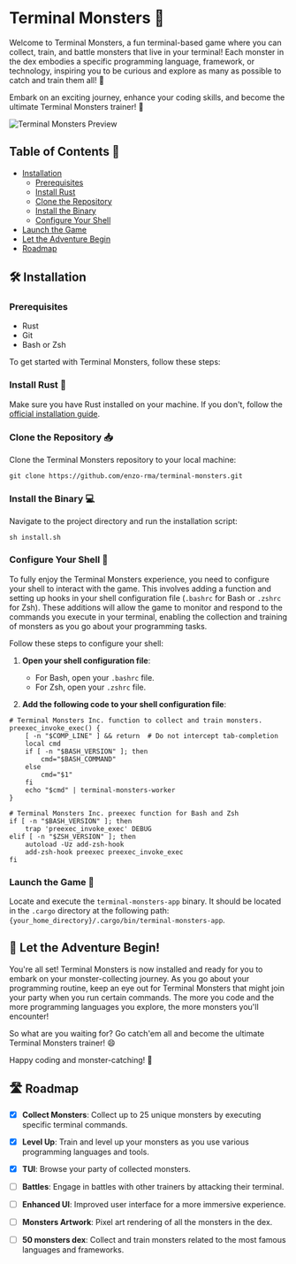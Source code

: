 # Terminal Monsters 👾

Welcome to Terminal Monsters, a fun terminal-based game where you can collect, train, and battle monsters that live in your terminal! Each monster in the dex embodies a specific programming language, framework, or technology, inspiring you to be curious and explore as many as possible to catch and train them all! 🚀

Embark on an exciting journey, enhance your coding skills, and become the ultimate Terminal Monsters trainer! 🤩

![Terminal Monsters Preview](https://github.com/enzo-rma/terminal-monsters/assets/127135864/6045ccbe-1a10-43d1-b3f4-a89160f1c4e0)

## Table of Contents 🔗

- [Installation](#%EF%B8%8F-installation)
  - [Prerequisites](#prerequisites)
  - [Install Rust](#install-rust-)
  - [Clone the Repository](#clone-the-repository-)
  - [Install the Binary](#install-the-binary-)
  - [Configure Your Shell](#configure-your-shell-)
- [Launch the Game](#launch-the-game-)
- [Let the Adventure Begin](#-let-the-adventure-begin)
- [Roadmap](#%EF%B8%8F-roadmap)

## 🛠️ Installation

### Prerequisites

- Rust
- Git
- Bash or Zsh

To get started with Terminal Monsters, follow these steps:

### Install Rust 🦀

Make sure you have Rust installed on your machine. If you don't, follow the [official installation guide](https://doc.rust-lang.org/book/ch01-01-installation.html).

### Clone the Repository 📥

Clone the Terminal Monsters repository to your local machine:

```shell
git clone https://github.com/enzo-rma/terminal-monsters.git
```

### Install the Binary 💻

Navigate to the project directory and run the installation script:

```shell
sh install.sh
```

### Configure Your Shell 🐚

To fully enjoy the Terminal Monsters experience, you need to configure your shell to interact with the game. This involves adding a function and setting up hooks in your shell configuration file (`.bashrc` for Bash or `.zshrc` for Zsh). These additions will allow the game to monitor and respond to the commands you execute in your terminal, enabling the collection and training of monsters as you go about your programming tasks.

Follow these steps to configure your shell:

1. **Open your shell configuration file**:

   - For Bash, open your `.bashrc` file.
   - For Zsh, open your `.zshrc` file.

2. **Add the following code to your shell configuration file**:

```shell
# Terminal Monsters Inc. function to collect and train monsters.
preexec_invoke_exec() {
    [ -n "$COMP_LINE" ] && return  # Do not intercept tab-completion
    local cmd
    if [ -n "$BASH_VERSION" ]; then
        cmd="$BASH_COMMAND"
    else
        cmd="$1"
    fi
    echo "$cmd" | terminal-monsters-worker
}

# Terminal Monsters Inc. preexec function for Bash and Zsh
if [ -n "$BASH_VERSION" ]; then
    trap 'preexec_invoke_exec' DEBUG
elif [ -n "$ZSH_VERSION" ]; then
    autoload -Uz add-zsh-hook
    add-zsh-hook preexec preexec_invoke_exec
fi
```

### Launch the Game 🚀

Locate and execute the `terminal-monsters-app` binary. It should be located in the `.cargo` directory at the following path: `{your_home_directory}/.cargo/bin/terminal-monsters-app`.

## 🌟 Let the Adventure Begin!

You're all set! Terminal Monsters is now installed and ready for you to embark on your monster-collecting journey. As you go about your programming routine, keep an eye out for Terminal Monsters that might join your party when you run certain commands. The more you code and the more programming languages you explore, the more monsters you'll encounter!

So what are you waiting for? Go catch'em all and become the ultimate Terminal Monsters trainer! 😄

Happy coding and monster-catching! 🎉

## 🛣️ Roadmap

- [x] **Collect Monsters**: Collect up to 25 unique monsters by executing specific terminal commands.

- [x] **Level Up**: Train and level up your monsters as you use various programming languages and tools.

- [x] **TUI**: Browse your party of collected monsters.

- [ ] **Battles**: Engage in battles with other trainers by attacking their terminal.

- [ ] **Enhanced UI**: Improved user interface for a more immersive experience.

- [ ] **Monsters Artwork**: Pixel art rendering of all the monsters in the dex.

- [ ] **50 monsters dex**: Collect and train monsters related to the most famous languages and frameworks.
